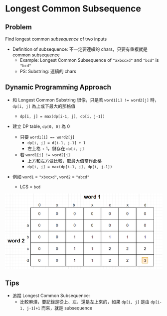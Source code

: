 # Longest Common Subsequence

## Problem

Find longest common *subsequence* of two inputs
- Definition of subsequence: 不一定要連續的 chars，只要有重複就是 common subsequence
    - Example: Longest Common Subsequence of `"axbxcxd"` and `"bcd"` is `"bcd"`
    - PS: Substring: 連續的 chars

## Dynamic Programming Approach

- 和 Longest Common Substring 很像，只是若 `word1[i] != word2[j]` 時，`dp[i, j]` 為上或下最大的那格值
  - `dp[i, j] = max(dp[i-1, j], dp[i, j-1])`

- 建立 DP table, `dp[0, 0]` 為 0
  - 只要 `word1[i] == word2[j]`
    - `dp[i, j] = d[i-1, j-1] + 1`
    - 左上格 + 1，儲存在 `dp[i, j]`
  - 若 `word1[i] != word2[j]`
    - 上方和左方做比較，取最大值當作此格
    - `dp[i, j] = max(dp[i-1, j], dp[i, j-1])`

- 例如 `word1` = `"xbxcxd"`, `word2` = `"abcd"`
  - LCS = `bcd`

![](2021-05-07-23-34-21.png)

## Tips

- 追蹤 Longest Common Subsequence:
  - 比較麻煩，要記錄是從上、左、還是左上來的，如果 `dp[i, j]` 是由 `dp[i-1, j-1]+1` 而來，就是 subsequence
